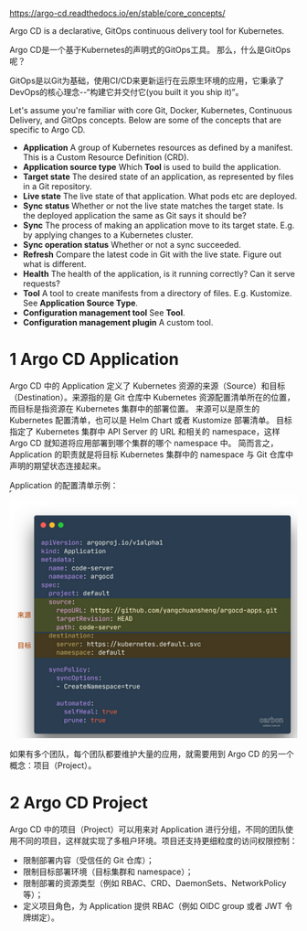
https://argo-cd.readthedocs.io/en/stable/core_concepts/

Argo CD is a declarative, GitOps continuous delivery tool for Kubernetes.

Argo CD是一个基于Kubernetes的声明式的GitOps工具。
那么，什么是GitOps呢？

GitOps是以Git为基础，使用CI/CD来更新运行在云原生环境的应用，它秉承了DevOps的核心理念--“构建它并交付它(you built it you ship it)”。


Let's assume you're familiar with core Git, Docker, Kubernetes, Continuous Delivery, and GitOps concepts. Below are some of the concepts that are specific to Argo CD.

- **Application** A group of Kubernetes resources as defined by a manifest. This is a Custom Resource Definition (CRD).
- **Application source type** Which **Tool** is used to build the application.
- **Target state** The desired state of an application, as represented by files in a Git repository.
- **Live state** The live state of that application. What pods etc are deployed.
- **Sync status** Whether or not the live state matches the target state. Is the deployed application the same as Git says it should be?
- **Sync** The process of making an application move to its target state. E.g. by applying changes to a Kubernetes cluster.
- **Sync operation status** Whether or not a sync succeeded.
- **Refresh** Compare the latest code in Git with the live state. Figure out what is different.
- **Health** The health of the application, is it running correctly? Can it serve requests?
- **Tool** A tool to create manifests from a directory of files. E.g. Kustomize. See **Application Source Type**.
- **Configuration management tool** See **Tool**.
- **Configuration management plugin** A custom tool.


# 1 Argo CD Application

Argo CD 中的 Application 定义了 Kubernetes 资源的来源（Source）和目标（Destination）。来源指的是 Git 仓库中 Kubernetes 资源配置清单所在的位置，而目标是指资源在 Kubernetes 集群中的部署位置。
来源可以是原生的 Kubernetes 配置清单，也可以是 Helm Chart 或者 Kustomize 部署清单。
目标指定了 Kubernetes 集群中 API Server 的 URL 和相关的 namespace，这样 Argo CD 就知道将应用部署到哪个集群的哪个 namespace 中。
简而言之，Application 的职责就是将目标 Kubernetes 集群中的 namespace 与 Git 仓库中声明的期望状态连接起来。

Application 的配置清单示例：
![](image/Pasted%20image%2020240710183841.png)

如果有多个团队，每个团队都要维护大量的应用，就需要用到 Argo CD 的另一个概念：项目（Project）。


# 2 Argo CD Project


Argo CD 中的项目（Project）可以用来对 Application 进行分组，不同的团队使用不同的项目，这样就实现了多租户环境。项目还支持更细粒度的访问权限控制：

- 限制部署内容（受信任的 Git 仓库）；
- 限制目标部署环境（目标集群和 namespace）；
- 限制部署的资源类型（例如 RBAC、CRD、DaemonSets、NetworkPolicy 等）；
- 定义项目角色，为 Application 提供 RBAC（例如 OIDC group 或者 JWT 令牌绑定）。


